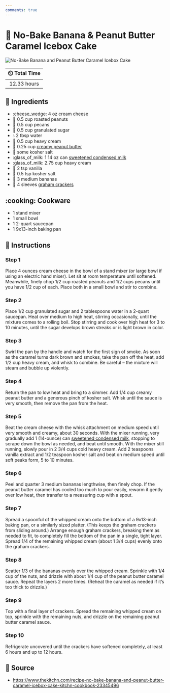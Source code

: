 ```yaml
---
comments: true
---
```

# :cake: No-Bake Banana & Peanut Butter Caramel Icebox Cake

![No-Bake Banana and Peanut Butter Caramel Icebox Cake](../../assets/images/no-bake-banana-and-peanut-butter-caramel-icebox-cake.jpg)

| :timer_clock: Total Time |
|:-----------------------: |
| 12.33 hours |

## :salt: Ingredients

- :cheese_wedge: 4 oz cream cheese
- :peanuts: 0.5 cup roasted peanuts
- :chestnut: 0.5 cup pecans
- :candy: 0.5 cup granulated sugar
- :droplet: 2 tbsp water
- :icecream: 0.5 cup heavy cream
- :peanuts: 0.25 cup [creamy peanut butter][1]
- :salt: some kosher salt
- :glass_of_milk: 1 14 oz can [sweetened condensed milk][3]
- :glass_of_milk: 2.75 cup heavy cream
- :icecream: 2 tsp vanilla
- :salt: 0.5 tsp kosher salt
- :banana: 3 medium bananas
- :cookie: 4 sleeves [graham crackers][2]

## :cooking: Cookware

- 1 stand mixer
- 1 small bowl
- 1 2-quart saucepan
- 1 9x13-inch baking pan

## :pencil: Instructions

### Step 1

Place 4 ounces cream cheese in the bowl of a stand mixer (or large bowl if using an electric hand mixer). Let sit at
room temperature until softened. Meanwhile, finely chop 1/2 cup roasted peanuts and 1/2 cups pecans until you have 1/2
cup of each. Place both in a small bowl and stir to combine.

### Step 2

Place 1/2 cup granulated sugar and 2 tablespoons water in a 2-quart saucepan. Heat over medium to high heat, stirring
occasionally, until the mixture comes to a rolling boil. Stop stirring and cook over high heat for 3 to 10 minutes,
until the sugar develops brown streaks or is light brown in color.

### Step 3

Swirl the pan by the handle and watch for the first sign of smoke. As soon as the caramel turns dark brown and smokes,
take the pan off the heat, add 1/2 cup heavy cream, and whisk to combine. Be careful – the mixture will steam and
bubble up violently.

### Step 4

Return the pan to low heat and bring to a simmer. Add 1/4 cup creamy peanut butter and a generous pinch of kosher salt.
Whisk until the sauce is very smooth, then remove the pan from the heat.

### Step 5

Beat the cream cheese with the whisk attachment on medium speed until very smooth and creamy, about 30 seconds. With the
mixer running, very gradually add 1 (14-ounce) can [sweetened condensed milk][3], stopping to scrape down the bowl as
needed, and beat until smooth. With the mixer still running, slowly pour in 2 3/4 cups cold heavy cream. Add 2
teaspoons vanilla extract and 1/2 teaspoon kosher salt and beat on medium speed until soft peaks form, 5 to 10 minutes.

### Step 6

Peel and quarter 3 medium bananas lengthwise, then finely chop. If the peanut butter caramel has cooled too much to pour
easily, rewarm it gently over low heat, then transfer to a measuring cup with a spout.

### Step 7

Spread a spoonful of the whipped cream onto the bottom of a 9x13-inch baking pan, or a similarly sized platter. (This
keeps the graham crackers from sliding around.) Arrange enough graham crackers, breaking them as needed to fit, to
completely fill the bottom of the pan in a single, tight layer. Spread 1/4 of the remaining whipped cream (about 1 3/4
cups) evenly onto the graham crackers.

### Step 8

Scatter 1/3 of the bananas evenly over the whipped cream. Sprinkle with 1/4 cup of the nuts, and drizzle with about 1/4
cup of the peanut butter caramel sauce. Repeat the layers 2 more times. (Reheat the caramel as needed if it’s too
thick to drizzle.)

### Step 9

Top with a final layer of crackers. Spread the remaining whipped cream on top, sprinkle with the remaining nuts, and
drizzle on the remaining peanut butter caramel sauce.

### Step 10

Refrigerate uncovered until the crackers have softened completely, at least 6 hours and up to 12 hours.

## :link: Source

- <https://www.thekitchn.com/recipe-no-bake-banana-and-peanut-butter-caramel-icebox-cake-kitchn-cookbook-23345496>

[1]: <../../ingredients/peanut-butter.md>
[2]: <../../ingredients/graham-crackers.md>
[3]: <../../ingredients/sweetened-condensed-milk.md>
